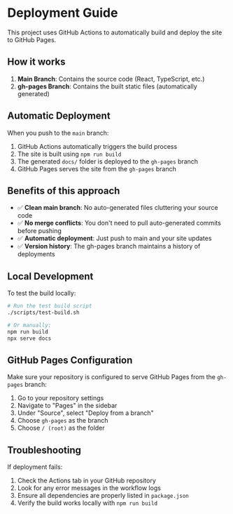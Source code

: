 # Deployment Guide

This project uses GitHub Actions to automatically build and deploy the site to GitHub Pages.

## How it works

1. **Main Branch**: Contains the source code (React, TypeScript, etc.)
2. **gh-pages Branch**: Contains the built static files (automatically generated)

## Automatic Deployment

When you push to the `main` branch:

1. GitHub Actions automatically triggers the build process
2. The site is built using `npm run build`
3. The generated `docs/` folder is deployed to the `gh-pages` branch
4. GitHub Pages serves the site from the `gh-pages` branch

## Benefits of this approach

- ✅ **Clean main branch**: No auto-generated files cluttering your source code
- ✅ **No merge conflicts**: You don't need to pull auto-generated commits before pushing
- ✅ **Automatic deployment**: Just push to main and your site updates
- ✅ **Version history**: The gh-pages branch maintains a history of deployments

## Local Development

To test the build locally:

```bash
# Run the test build script
./scripts/test-build.sh

# Or manually:
npm run build
npx serve docs
```

## GitHub Pages Configuration

Make sure your repository is configured to serve GitHub Pages from the `gh-pages` branch:

1. Go to your repository settings
2. Navigate to "Pages" in the sidebar
3. Under "Source", select "Deploy from a branch"
4. Choose `gh-pages` as the branch
5. Choose `/ (root)` as the folder

## Troubleshooting

If deployment fails:
1. Check the Actions tab in your GitHub repository
2. Look for any error messages in the workflow logs
3. Ensure all dependencies are properly listed in `package.json`
4. Verify the build works locally with `npm run build` 
